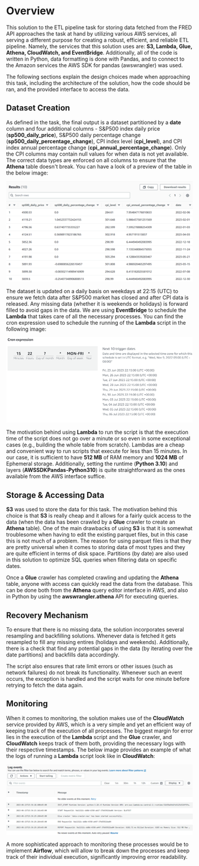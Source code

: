 # Overview

This solution to the ETL pipeline task for storing data fetched from the FRED API approaches the task at hand by utilizing various AWS services, all serving a different purpose for creating a robust, efficient, and reliable ETL pipeline. Namely, the services that this solution uses are: **S3, Lambda, Glue, Athena, CloudWatch, and EventBridge**. Additionally, all of the code is written in Python, data formatting is done with Pandas, and to connect to the Amazon services the AWS SDK for pandas (awswrangler) was used.

The following sections explain the design choices made when approaching this task, including the architecture of the solution, how the code should be ran, and the provided interface to access the data.

## Dataset Creation 

As defined in the task, the final output is a dataset partitioned by a **date** column and four additional columns - S&P500 index daily price (**sp500_daily_price**), S&P500 daily percentage change (**sp500_daily_percentage_change**), CPI index level (**cpi_level**), and CPI index annual percentage change (**cpi_annual_percentage_change**). Only the CPI columns may contain null values for when data is not yet available. The correct data types are enforced on all columns to ensure that the **Athena** table doesn't break. You can have a look of a preview of the table in the below image:

![Preview of data in Athena query editor](/images/athena.png)

The dataset is updated on a daily basis on weekdays at 22:15 (UTC) to ensure we fetch data after S&P500 market has closed and after CPI data is released. Any missing data (whether it is weekends or holidays) is forward filled to avoid gaps in the data. We are using **EventBridge** to schedule the **Lambda** that takes care of all the necessary processes. You can find the cron expression used to schedule the running of the **Lambda** script in the following image: 

![EventBridge cron expression](/images/eventbridge.png)

The motivation behind using **Lambda** to run the script is that the execution time of the script does not go over a minute or so even in some exceptional cases (e.g., building the whole table from scratch). Lambdas are a cheap and convenient way to run scripts that execute for less than 15 minutes. In our case, it is sufficient to have **512 MB** of RAM memory and **1024 MB** of Ephemeral storage. Additionally, setting the runtime (**Python 3.10**) and layers (**AWSSDKPandas-Python310**) is quite straightforward as the ones available from the AWS interface suffice.

## Storage & Accessing Data

**S3** was used to store the data for this task. The motivation behind this choice is that **S3** is really cheap and it allows for a fairly quick access to the data (when the data has been crawled by a **Glue** crawler to create an **Athena** table). One of the main drawbacks of using **S3** is that it is somewhat troublesome when having to edit the existing parquet files, but in this case this is not much of a problem. The reason for using parquet files is that they are pretty universal when it comes to storing data of most types and they are quite efficient in terms of disk space. Partitions (by date) are also used in this solution to optimize SQL queries when filtering data on specific dates.

Once a **Glue** crawler has completed crawling and updating the **Athena** table, anyone with access can quickly read the data from the database. This can be done both from the **Athena** query editor interface in AWS, and also in Python by using the **awswrangler.athena** API for executing queries.

## Recovery Mechanism

To ensure that there is no missing data, the solution incorporates several resampling and backfilling solutions. Whenever data is fetched it gets resampled to fill any missing entires (holidays and weekends). Additionally, there is a check that find any potential gaps in the data (by iterating over the date partitions) and backfills data accordingly.

The script also ensures that rate limit errors or other issues (such as network failures) do not break its functionality. Whenever such an event occurs, the exception is handled and the script waits for one minute before retrying to fetch the data again.

## Monitoring

When it comes to monitoring, the solution makes use of the **CloudWatch** service provided by AWS, which is a very simple and yet an efficient way of keeping track of the execution of all processes. The biggest margin for error lies in the execution of the **Lambda** script and the **Glue** crawler, and **CloudWatch** keeps track of them both, providing the necessary logs with their respective timestamps. The below image provides an example of what the logs of running a **Lambda** script look like in **CloudWatch**:

![Cloudwatch logs](/images/cloudwatch.png)

A more sophisticated approach to monitoring these processes would be to implement **Airflow**, which will allow to break down the processes and keep track of their individual execution, significantly improving error readability.
